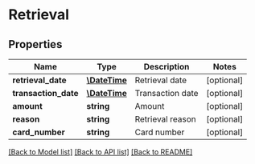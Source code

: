 # Retrieval

## Properties
Name | Type | Description | Notes
------------ | ------------- | ------------- | -------------
**retrieval_date** | [**\DateTime**](\DateTime.md) | Retrieval date | [optional] 
**transaction_date** | [**\DateTime**](\DateTime.md) | Transaction date | [optional] 
**amount** | **string** | Amount | [optional] 
**reason** | **string** | Retrieval reason | [optional] 
**card_number** | **string** | Card number | [optional] 

[[Back to Model list]](../README.md#documentation-for-models) [[Back to API list]](../README.md#documentation-for-api-endpoints) [[Back to README]](../README.md)

